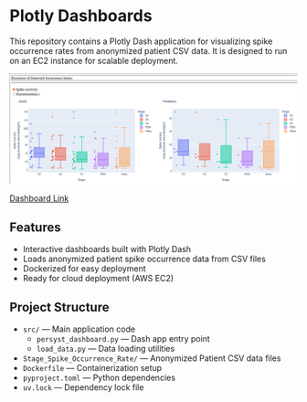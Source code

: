 # Plotly Dashboards

This repository contains a Plotly Dash application for visualizing spike occurrence rates from anonymized patient CSV data. It is designed to run on an EC2 instance for scalable deployment.

[
  ![Sleep and Spikes Dashboard](Images/Sleep_and_Spikes_Dashboard_Image.png)
](http://18.216.171.133:8050/)

[Dashboard Link](http://18.216.171.133:8050/)




## Features
- Interactive dashboards built with Plotly Dash
- Loads anonymized patient spike occurrence data from CSV files
- Dockerized for easy deployment
- Ready for cloud deployment (AWS EC2)

## Project Structure

- `src/` — Main application code
  - `persyst_dashboard.py` — Dash app entry point
  - `load_data.py` — Data loading utilities
- `Stage_Spike_Occurrence_Rate/` — Anonymized Patient CSV data files
- `Dockerfile` — Containerization setup
- `pyproject.toml` — Python dependencies
- `uv.lock` — Dependency lock file
